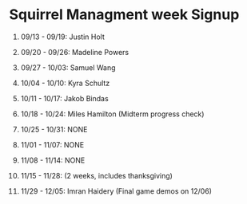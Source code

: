 # Squirrel Managment week Signup

1. 09/13 - 09/19: Justin Holt

2. 09/20 - 09/26: Madeline Powers

3. 09/27 - 10/03: Samuel Wang

4. 10/04 - 10/10: Kyra Schultz

5. 10/11 - 10/17: Jakob Bindas

6. 10/18 - 10/24: Miles Hamilton (Midterm progress check)

7. 10/25 - 10/31: NONE

8. 11/01 - 11/07: NONE

9. 11/08 - 11/14: NONE

10. 11/15 - 11/28: (2 weeks, includes thanksgiving)

11. 11/29 - 12/05: Imran Haidery (Final game demos on 12/06)
